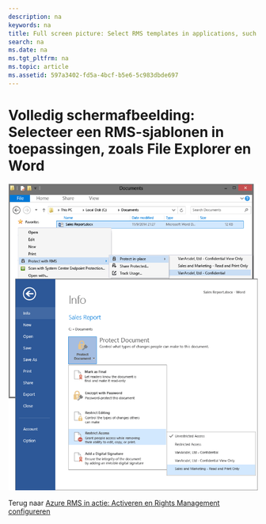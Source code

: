 ```yaml
---
description: na
keywords: na
title: Full screen picture: Select RMS templates in applications, such as File Explorer and Word
search: na
ms.date: na
ms.tgt_pltfrm: na
ms.topic: article
ms.assetid: 597a3402-fd5a-4bcf-b5e6-5c983dbde697
---
```

# Volledig schermafbeelding: Selecteer een RMS-sjablonen in toepassingen, zoals File Explorer en Word
![](../Image/AzRMS_TemplatesPortal_ExplorerWord.png)

Terug naar [Azure RMS in actie: Activeren en Rights Management configureren](http://technet.microsoft.com/library/jj585026.aspx)

